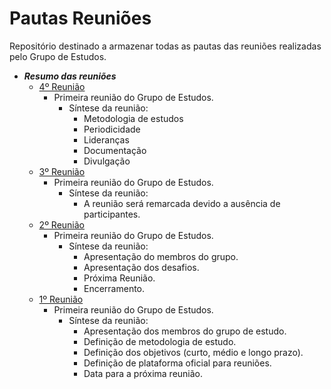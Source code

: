 # Pautas Reuniões

Repositório destinado a armazenar todas as pautas das reuniões realizadas pelo Grupo de Estudos.

- ***Resumo das reuniões***
    - [4º Reunião](4_reuniao_13_12_2017.md)
        - Primeira reunião do Grupo de Estudos.
            - Síntese da reunião:
                - Metodologia de estudos 
                - Periodicidade
                - Lideranças
                - Documentação
                - Divulgação
    - [3º Reunião](3_reuniao_22_11_2017.md)
        - Primeira reunião do Grupo de Estudos.
            - Síntese da reunião:
                - A reunião será remarcada devido a ausência de participantes.
    - [2º Reunião](2_reuniao_25_10_2017.md)
        - Primeira reunião do Grupo de Estudos.
            - Síntese da reunião:
                - Apresentação do membros do grupo.
                - Apresentação dos desafios.
                - Próxima Reunião.
                - Encerramento.
    - [1º Reunião](1_reuniao_27_09_2017.md)
        - Primeira reunião do Grupo de Estudos.
            - Síntese da reunião:
                - Apresentação dos membros do grupo de estudo.
                - Definição de metodologia de estudo.
                - Definição dos objetivos (curto, médio e longo prazo).
                - Definição de plataforma oficial para reuniões.
                - Data para a próxima reunião.